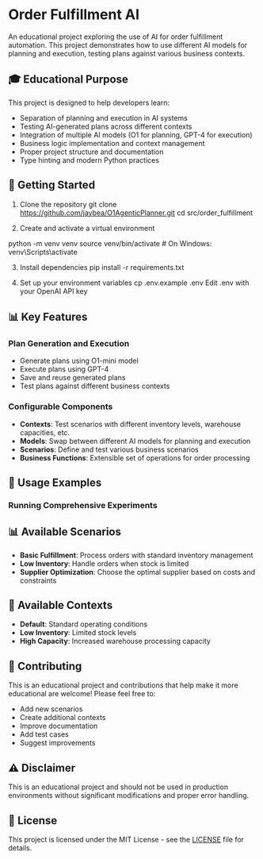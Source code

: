 # Order Fulfillment AI

An educational project exploring the use of AI for order fulfillment automation. This project demonstrates how to use different AI models for planning and execution, testing plans against various business contexts.

## 🎓 Educational Purpose

This project is designed to help developers learn:
- Separation of planning and execution in AI systems
- Testing AI-generated plans across different contexts
- Integration of multiple AI models (O1 for planning, GPT-4 for execution)
- Business logic implementation and context management
- Proper project structure and documentation
- Type hinting and modern Python practices

## 🚀 Getting Started

1. Clone the repository
git clone https://github.com/jaybea/O1AgenticPlanner.git
cd src/order_fulfillment


2. Create and activate a virtual environment

python -m venv venv
source venv/bin/activate # On Windows: venv\Scripts\activate

3. Install dependencies
pip install -r requirements.txt

4. Set up your environment variables
cp .env.example .env
Edit .env with your OpenAI API key

## 📊 Key Features

### Plan Generation and Execution
- Generate plans using O1-mini model
- Execute plans using GPT-4
- Save and reuse generated plans
- Test plans against different business contexts

### Configurable Components
- **Contexts**: Test scenarios with different inventory levels, warehouse capacities, etc.
- **Models**: Swap between different AI models for planning and execution
- **Scenarios**: Define and test various business scenarios
- **Business Functions**: Extensible set of operations for order processing

## 🔧 Usage Examples

### Running Comprehensive Experiments

## 📊 Available Scenarios
- **Basic Fulfillment**: Process orders with standard inventory management
- **Low Inventory**: Handle orders when stock is limited
- **Supplier Optimization**: Choose the optimal supplier based on costs and constraints

## 🔄 Available Contexts
- **Default**: Standard operating conditions
- **Low Inventory**: Limited stock levels
- **High Capacity**: Increased warehouse processing capacity

## 🤝 Contributing
This is an educational project and contributions that help make it more educational are welcome! Please feel free to:
- Add new scenarios
- Create additional contexts
- Improve documentation
- Add test cases
- Suggest improvements

## ⚠️ Disclaimer
This is an educational project and should not be used in production environments without significant modifications and proper error handling.

## 📄 License
This project is licensed under the MIT License - see the [LICENSE](LICENSE) file for details.
